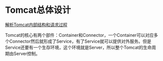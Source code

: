 Tomcat总体设计
==========
[解析Tomcat内部结构和请求过程 ](http://www.cnblogs.com/zhouyuqin/p/5143121.html)

Tomcat的核心有两个部件：Container和Connector，一个Container可以对应多个Connector然后就形成了Service，有了Service就可以提供对外服务。但是Service还要有一个生存环境，这个环境就是Server，所以整个Tomcat的生命周期由Server控制。
